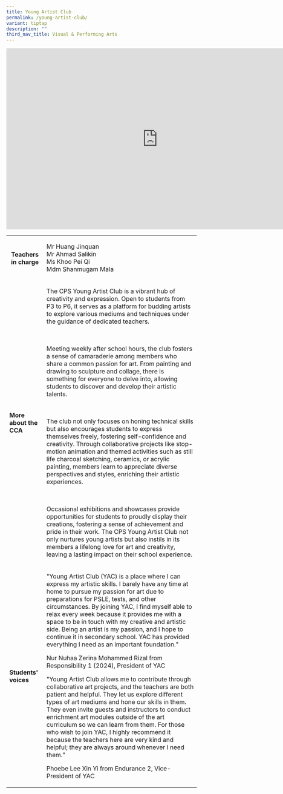 ```yaml
---
title: Young Artist Club
permalink: /young-artist-club/
variant: tiptap
description: ""
third_nav_title: Visual & Performing Arts
---
```

<div class="iframe-wrapper">
<iframe height="479" width="800" allowfullscreen="true" frameborder="0" src="https://docs.google.com/presentation/d/e/2PACX-1vRwQcizcQN3KxrPKAKtT4k5yTHjzhezH6wqEb9ydnWmXb3F50vkn0KPKNmEPGHxDRhG_M2xlrD8QhS-/embed?start=true&amp;loop=true&amp;delayms=3000"></iframe>
</div>
<table style="minWidth: 50px">
<colgroup>
<col>
<col>
</colgroup>
<tbody>
<tr>
<th rowspan="1" colspan="1">
<p><strong>Teachers in charge</strong>
</p>
<p></p>
</th>
<td rowspan="1" colspan="1">
<p>Mr Huang Jinquan
<br>Mr Ahmad Salikin
<br>Ms Khoo Pei Qi
<br>Mdm Shanmugam Mala&nbsp;&nbsp;&nbsp;&nbsp;&nbsp;&nbsp;&nbsp;&nbsp;&nbsp;</p>
</td>
</tr>
<tr>
<td rowspan="1" colspan="1">
<p><strong>More about the CCA</strong>
</p>
</td>
<td rowspan="1" colspan="1">
<p>The CPS Young Artist Club is a vibrant hub of creativity and expression.
Open to students from P3 to P6, it serves as a platform for budding artists
to explore various mediums and techniques under the guidance of dedicated
teachers.</p>
<p>&nbsp;</p>
<p>Meeting weekly after school hours, the club fosters a sense of camaraderie
among members who share a common passion for art. From painting and drawing
to sculpture and collage, there is something for everyone to delve into,
allowing students to discover and develop their artistic talents.</p>
<p>&nbsp;</p>
<p>The club not only focuses on honing technical skills but also encourages
students to express themselves freely, fostering self-confidence and creativity.
Through collaborative projects like stop-motion animation and themed activities
such as still life charcoal sketching, ceramics, or acrylic painting, members
learn to appreciate diverse perspectives and styles, enriching their artistic
experiences.</p>
<p>&nbsp;</p>
<p>Occasional exhibitions and showcases provide opportunities for students
to proudly display their creations, fostering a sense of achievement and
pride in their work. The CPS Young Artist Club not only nurtures young
artists but also instils in its members a lifelong love for art and creativity,
leaving a lasting impact on their school experience.</p>
</td>
</tr>
<tr>
<td rowspan="1" colspan="1">
<p><strong>Students' voices</strong>
</p>
</td>
<td rowspan="1" colspan="1">
<p>"Young Artist Club (YAC) is a place where I can express my artistic skills.
I barely have any time at home to pursue my passion for art due to preparations
for PSLE, tests, and other circumstances. By joining YAC, I find myself
able to relax every week because it provides me with a space to be in touch
with my creative and artistic side. Being an artist is my passion, and
I hope to continue it in secondary school. YAC has provided everything
I need as an important foundation."</p>
<p></p>
<p>Nur Nuhaa Zerina Mohammed Rizal from Responsibility 1 (2024), President
of YAC</p>
<p></p>
<p>"Young Artist Club allows me to contribute through collaborative art projects,
and the teachers are both patient and helpful. They let us explore different
types of art mediums and hone our skills in them. They even invite guests
and instructors to conduct enrichment art modules outside of the art curriculum
so we can learn from them. For those who wish to join YAC, I highly recommend
it because the teachers here are very kind and helpful; they are always
around whenever I need them."</p>
<p></p>
<p>Phoebe Lee Xin Yi from Endurance 2, Vice-President of YAC</p>
<p></p>
</td>
</tr>
</tbody>
</table>
<p></p>
